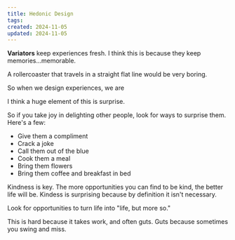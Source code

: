 ```yaml
---
title: Hedonic Design
tags: 
created: 2024-11-05
updated: 2024-11-05
---
```

**Variators** keep experiences fresh. I think this is because they keep memories...memorable.

A rollercoaster that travels in a straight flat line would be very boring. 

So when we design experiences, we are 

I think a huge element of this is surprise.

So if you take joy in delighting other people, look for ways to surprise them. Here's a few:

- Give them a compliment
- Crack a joke
- Call them out of the blue
- Cook them a meal
- Bring them flowers
- Bring them coffee and breakfast in bed

Kindness is key. The more opportunities you can find to be kind, the better life will be. Kindess is surprising because by definition it isn't necessary.

Look for opportunities to turn life into "life, but more so."

This is hard because it takes work, and often guts. Guts because sometimes you swing and miss.